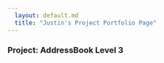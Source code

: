 ```yaml
---
  layout: default.md
  title: "Justin's Project Portfolio Page"
---
```


### Project: AddressBook Level 3
